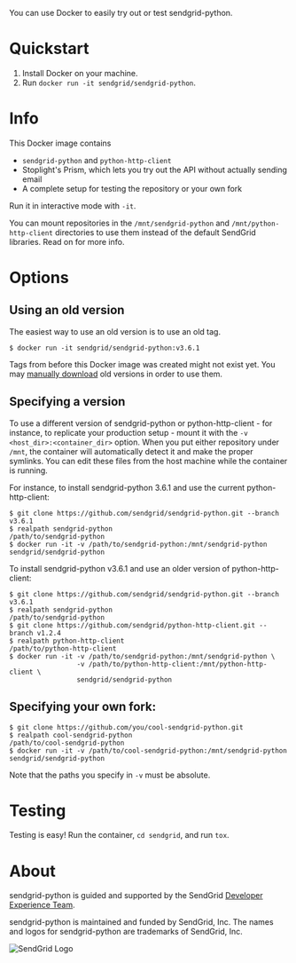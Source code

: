 You can use Docker to easily try out or test sendgrid-python.

<a name="Quickstart"></a>
# Quickstart

1. Install Docker on your machine.
2. Run `docker run -it sendgrid/sendgrid-python`.

<a name="Info"></a>
# Info

This Docker image contains
 - `sendgrid-python` and `python-http-client`
 - Stoplight's Prism, which lets you try out the API without actually sending email
 - A complete setup for testing the repository or your own fork

Run it in interactive mode with `-it`.

You can mount repositories in the `/mnt/sendgrid-python` and `/mnt/python-http-client` directories to use them instead of the default SendGrid libraries. Read on for more info.

<a name="Options"></a>
# Options

## Using an old version

The easiest way to use an old version is to use an old tag.

    $ docker run -it sendgrid/sendgrid-python:v3.6.1

Tags from before this Docker image was created might not exist yet. You may [manually download](#Versions) old versions in order to use them.

<a name="Versions"></a>
## Specifying a version

To use a different version of sendgrid-python or python-http-client - for instance, to replicate your production setup - mount it with the `-v <host_dir>:<container_dir>` option. When you put either repository under `/mnt`, the container will automatically detect it and make the proper symlinks. You can edit these files from the host machine while the container is running.

For instance, to install sendgrid-python 3.6.1 and use the current python-http-client:

    $ git clone https://github.com/sendgrid/sendgrid-python.git --branch v3.6.1
    $ realpath sendgrid-python
    /path/to/sendgrid-python
    $ docker run -it -v /path/to/sendgrid-python:/mnt/sendgrid-python sendgrid/sendgrid-python

To install sendgrid-python v3.6.1 and use an older version of python-http-client:

    $ git clone https://github.com/sendgrid/sendgrid-python.git --branch v3.6.1
    $ realpath sendgrid-python
    /path/to/sendgrid-python
    $ git clone https://github.com/sendgrid/python-http-client.git --branch v1.2.4
    $ realpath python-http-client
    /path/to/python-http-client
    $ docker run -it -v /path/to/sendgrid-python:/mnt/sendgrid-python \
                     -v /path/to/python-http-client:/mnt/python-http-client \
                     sendgrid/sendgrid-python

## Specifying your own fork:

    $ git clone https://github.com/you/cool-sendgrid-python.git
    $ realpath cool-sendgrid-python
    /path/to/cool-sendgrid-python
    $ docker run -it -v /path/to/cool-sendgrid-python:/mnt/sendgrid-python sendgrid/sendgrid-python

Note that the paths you specify in `-v` must be absolute.

<a name="Testing"></a>
# Testing
Testing is easy!  Run the container, `cd sendgrid`, and run `tox`.

<a name="about"></a>
# About

sendgrid-python is guided and supported by the SendGrid [Developer Experience Team](mailto:dx@sendgrid.com).

sendgrid-python is maintained and funded by SendGrid, Inc. The names and logos for sendgrid-python are trademarks of SendGrid, Inc.

![SendGrid Logo](https://uiux.s3.amazonaws.com/2016-logos/email-logo%402x.png)
